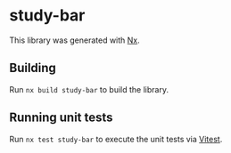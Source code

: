 # study-bar

This library was generated with [Nx](https://nx.dev).

## Building

Run `nx build study-bar` to build the library.

## Running unit tests

Run `nx test study-bar` to execute the unit tests via [Vitest](https://vitest.dev/).
